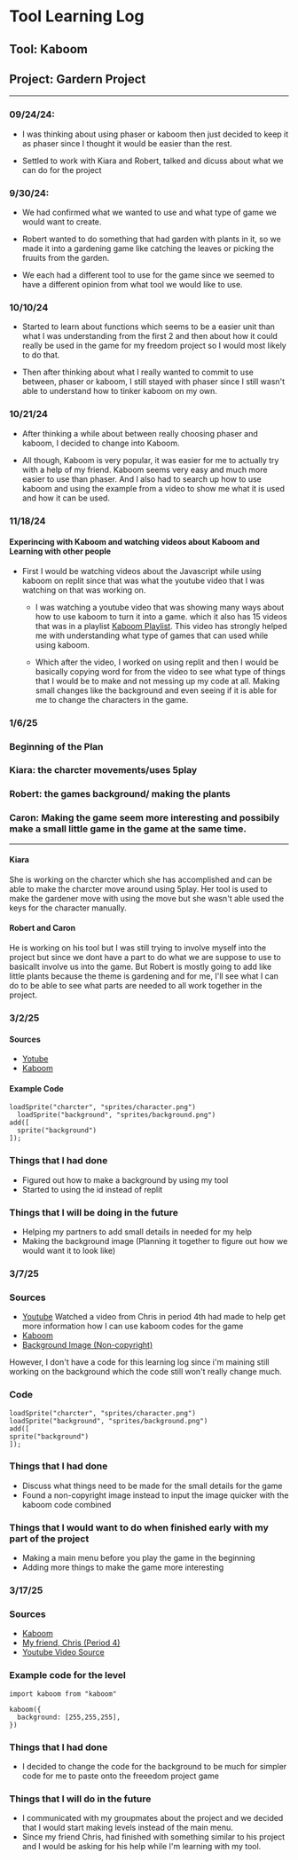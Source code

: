 # Tool Learning Log

## Tool: Kaboom

## Project: Gardern Project

---

### 09/24/24:

* I was thinking about using phaser or kaboom then just decided to keep it as phaser since I thought it would be easier than the rest.
  
* Settled to work with Kiara and Robert, talked and dicuss about what we can do for the project


### 9/30/24:

* We had confirmed what we wanted to use and what type of game we would want to create.

* Robert wanted to do something that had garden with plants in it, so we made it into a gardening game like catching the leaves or picking the fruuits from the garden.

* We each had a different tool to use for the game since we seemed to have a different opinion from what tool we would like to use.

### 10/10/24

* Started to learn about functions which seems to be a easier unit than what I was understanding from the first 2 and then about how it could really be used in the game for my freedom project so I would most likely to do that.

* Then after thinking about what I really wanted to commit to use between, phaser or kaboom, I still stayed with phaser since I still wasn't able to understand how to tinker kaboom on my own.

### 10/21/24

* After thinking a while about between really choosing phaser and kaboom, I decided to change into Kaboom.

* All though, Kaboom is very popular, it was easier for me to actually try with a help of my friend. Kaboom seems very easy and much more easier to use than phaser. And I also had to search up how to use kaboom and using the example from a video to show me what it is used and how it can be used.
<!-- 
* Links you used today (websites, videos, etc)
* Things you tried, progress you made, etc
* Challenges, a-ha moments, etc
* Questions you still have
* What you're going to try next
-->

### 11/18/24

#### Experincing with Kaboom and watching videos about Kaboom and Learning with other people

* First I would be watching videos about the Javascript while using kaboom on replit since that was what the youtube video that I was watching on that was working on.
  
  * I was watching a youtube video that was showing many ways about how to use kaboom to turn it into a game. which it also has 15 videos that was in a playlist [Kaboom Playlist](https://www.youtube.com/watch?v=iRXI6ThRJvM&list=PLNwtXgWIx3rgk68WwrykC7BIJ50kT6ZpS). This video has strongly helped me with understanding what type of games that can used while using kaboom.
    
  * Which after the video, I worked on using replit and then I would be basically copying word for from the video to see what type of things that I would be to make and not messing up my code at all. Making small changes like the background and even seeing if it is able for me to change the characters in the game.


### 1/6/25

### Beginning of the Plan

  ### Kiara: the charcter movements/uses 5play
  ### Robert: the games background/ making the plants 
  ### Caron: Making the game seem more interesting and possibily make a small little game in the game at the same time.

  ---
#### Kiara 
 
She is working on the charcter which she has accomplished and can be able to make the charcter move around using 5play. Her tool is used to make the gardener move with using the move but she wasn't able used the keys for the character manually. 

#### Robert and Caron

He is working on his tool but I was still trying to involve myself into the project but since we dont have a part to do what we are suppose to use to basicallt involve us into the game. But Robert is mostly going to add like little plants because the theme is gardening and for me, I'll see what I can do to be able to see what parts are needed to all work together in the project.

### 3/2/25

#### Sources
  * [Yotube](https://www.youtube.com/watch?v=hgReGsh5xVU&t=433s)
  * [Kaboom](https://kaboomjs.com/doc/setup)

#### Example Code

```
loadSprite("charcter", "sprites/character.png")
  loadSprite("background", "sprites/background.png")
add([
  sprite("background")
]);
```
### Things that I had done
  * Figured out how to make a background by using my tool
  * Started to using the id instead of replit
### Things that I will be doing in the future
  * Helping my partners to add small details in needed for my help
  * Making the background image (Planning it together to figure out how we would want it to look like)
    

### 3/7/25

### Sources
  * [Youtube](https://www.youtube.com/watch?v=ASf0bzc2zq4) Watched a video from Chris in period 4th had made to help get more information how I can use kaboom codes for the game 
  * [Kaboom](https://kaboomjs.com/doc/setup)
  * [Background Image (Non-copyright)](https://plus.unsplash.com/premium_photo-1673141390230-8b4a3c3152b1?q=80&w=3173&auto=format&fit=crop&ixlib=rb-4.0.3&ixid=M3wxMjA3fDB8MHxwaG90by1wYWdlfHx8fGVufDB8fHx8fA%3D%3D)

  However, I don't have a code for this learning log since i'm maining still working on the background which the code still won't really change much.

  ### Code
  ```
loadSprite("charcter", "sprites/character.png")
  loadSprite("background", "sprites/background.png")
add([
  sprite("background")
]);
```
   
### Things that I had done
  * Discuss what things need to be made for the small details for the game
  * Found a non-copyright image instead to input the image quicker with the kaboom code combined
### Things that I would want to do when finished early with my part of the project
  * Making a main menu before you play the game in the beginning
  * Adding more things to make the game more interesting

### 3/17/25

### Sources 
* [Kaboom](https://kaboomjs.com/doc/setup)
* [My friend, Chris (Period 4)](https://github.com/chrisr3403)
* [Youtube Video Source](https://www.youtube.com/watch?v=a2NOb7NU93o&t=15s_)

### Example code for the level
```
import kaboom from "kaboom"

kaboom({
  background: [255,255,255],
})
```

### Things that I had done
  * I decided to change the code for the background to be much for simpler code for me to paste onto the freeedom project game
    
### Things that I will do in the future
  * I communicated with my groupmates about the project and we decided that I would start making levels instead of the main menu.
 * Since my friend Chris, had finished with something similar to his project and I would be asking for his help while I'm learning with my tool.

